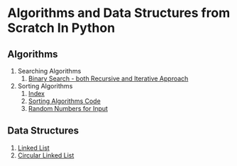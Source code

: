 # Algorithms and Data Structures from Scratch In Python

## Algorithms

1. Searching Algorithms
   1. [Binary Search - both Recursive and Iterative Approach](Searching%20Algorithm/binarysearch.py)
2. Sorting Algorithms
   1. [Index](Sorting%20Algorithms/README.md)
   2. [Sorting Algorithms Code](Sorting%20Algorithms/sortingAlgo.py)
   3. [Random Numbers for Input](Sorting%20Algorithms/num.txt)

## Data Structures

1. [Linked List](/Linked%20List/linkedlist.py)
2. [Circular Linked List](Linked%20List/circularLL.py)
